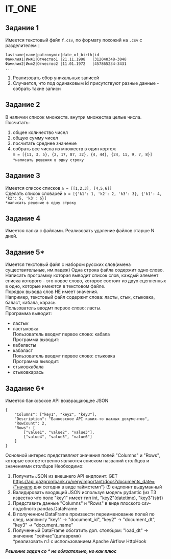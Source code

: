 # IT_ONE

## Задание 1
Имеется текстовый файл `f.csv`, по формату похожий на `.csv` с разделителем `|`
```
lastname|name|patronymic|date_of_birth|id
Фамилия1|Имя1|Отчество1 |21.11.1998   |312040348-3048
Фамилия2|Имя2|Отчество2 |11.01.1972   |457865234-3431
...
```
1. Реализовать сбор уникальных записей
2. Случается, что под одинаковым id присутствуют разные данные - собрать такие записи

        
## Задание 2
В наличии список множеств. внутри множества целые числа.
Посчитать:
1. общее количество чисел
2. общую сумму чисел
3. посчитать среднее значение
4. собрать все числа из множеств в один кортеж  
`m = [{11, 3, 5}, {2, 17, 87, 32}, {4, 44}, {24, 11, 9, 7, 8}]`  
`*написать решения в одну строку`
	
   
## Задание 3
Имеется список списков `a = [[1,2,3], [4,5,6]]`  
Сделать список словарей `b = [{'k1': 1, 'k2': 2, 'k3': 3}, {'k1': 4, 'k2': 5, 'k3': 6}]`  
`*написать решение в одну строку`

## Задание 4
Имеется папка с файлами.
Реализовать удаление файлов старше N дней.


## Задание 5*
Имеется текстовый файл с набором русских слов(имена существительные, им.падеж)
Одна строка файла содержит одно слово.  
Написать программу которая выводит список слов, каждый элемент списка которого - это новое слово,
которое состоит из двух сцепленных в одно, которые имеются в текстовом файле.  
Порядок вывода слов НЕ имеет значения.  
Например, текстовый файл содержит слова: ласты, стык, стыковка, баласт, кабала, карась  
Пользователь вводмт первое слово: ласты.  
Программа выводит:
- ластык
- ластыковка  
Пользователь вводмт первое слово: кабала  
Программа выводит:
- кабаласты
- кабаласт  
Пользователь вводмт первое слово: стыковка  
Программа выводит:
- стыковкабала
- стыковкарась

## Задание 6*
Имеется банковское API возвращающее JSON
```
{
    "Columns": ["key1", "key2", "key3"],
    "Description": "Банковское API каких-то важных документов",
    "RowCount": 2,
    "Rows": [
        ["value1", "value2", "value3"],
        ["value4", "value5", "value6"]
    ]
}
```
Основной интерес представляют значения полей "Columns" и "Rows",
которые соответственно являются списком названий столбцов и значениями столбцов
Необходимо:
1. Получить JSON из внешнего API ендпоинт: GET https://api.gazprombank.ru/very/important/docs?documents_date={"начало дня сегодня в виде таймстемп"} (!) ендпоинт выдуманный
2. Валидировать входящий JSON используя модель pydantic (из ТЗ известно что поле "key1" имеет тип int, "key2"(datetime), "key3"(str))
3. Представить данные "Columns" и "Rows" в виде плоского csv-подобного pandas.DataFrame
4. В полученном DataFrame произвести переименование полей по след. маппингу "key1" -> "document_id", "key2" -> "document_dt", "key3" -> "document_name"
5. Полученный DataFrame обогатить доп. столбцом: "load_dt" -> значение "сейчас"(датавремя)  
*реализовать п.1 с использованием Apache Airflow HttpHook
 
___Решение задач со * не обязательно, но как плюс___